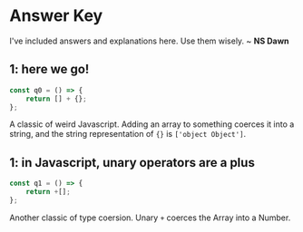 # Answer Key

I've included answers and explanations here. Use them wisely.
~ **NS Dawn**

## 1: here we go!

```js
const q0 = () => {
    return [] + {};
};
```

A classic of weird Javascript. Adding an array to something coerces it into a string, and the string representation of `{}` is `['object Object']`.

## 1: in Javascript, unary operators are a plus

```js
const q1 = () => {
    return +[];
};
```

Another classic of type coersion. Unary `+` coerces the Array into a Number.

